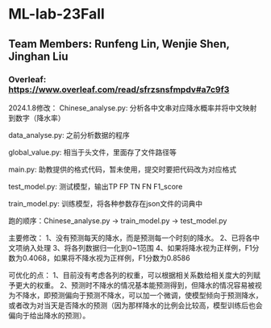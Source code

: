 # ML-lab-23Fall
## Team Members: Runfeng Lin, Wenjie Shen, Jinghan Liu
### Overleaf: https://www.overleaf.com/read/sfrzsnsfmpdv#a7c9f3

2024.1.8修改：
Chinese_analyse.py: 分析各中文串对应降水概率并将中文映射到数字（降水率）

data_analyse.py: 之前分析数据的程序

global_value.py: 相当于头文件，里面存了文件路径等

main.py: 助教提供的格式代码，暂未使用，提交时要把代码改为对应格式

test_model.py: 测试模型，输出TP FP TN FN F1_score

train_model.py: 训练模型，将各种参数存在json文件的词典中

跑的顺序：Chinese_analyse.py → train_model.py → test_model.py

主要修改：
1、没有预测每天的降水，而是预测每一个时刻的降水。
2、已将各中文项纳入处理
3、将各列数据归一化到0~1范围
4、如果将降水视为正样例，F1分数为0.4068，如果将不降水视为正样例，F1分数为0.8586

可优化的点：
1、目前没有考虑各列的权重，可以根据相关系数给相关度大的列赋予更大的权重。
2、预测时不降水的情况基本能预测得到，但降水的情况容易被视为不降水，即预测偏向于预测不降水，可以加一个微调，使模型倾向于预测降水，或者改为对当天是否降水的预测（因为那样降水的比例会比较高，模型训练后也会偏向于给出降水的预测）。
